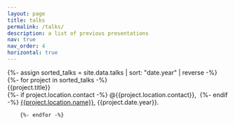 ```yaml
---
layout: page
title: talks
permalink: /talks/
description: a list of previous presentations
nav: true
nav_order: 4
horizontal: true
---
```


<div class="students">
        {%- assign sorted_talks = site.data.talks | sort: "date.year" | reverse -%}
        {%- for project in sorted_talks -%}
                <div class="project">
                    <div class="row">
                        <div class="col-sm-12">
                                <!-- <a href="{{project.pdf}}"> -->
                                    <div class="title">{{project.title}}</div>
                                <!-- </a> -->
                                {%- if project.location.contact -%}
                                    @{{project.location.contact}},&nbsp;
                                {%- endif -%}
                                <a href="{{project.location.link}}">{{project.location.name}}</a>, 
                                {{project.date.year}}.
                        </div>
                    </div>
                </div>

        {%- endfor -%}

</div>
